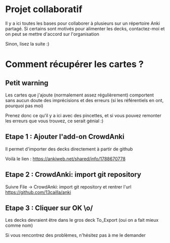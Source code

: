 # Projet collaboratif
Il y a ici toutes les bases pour collaborer à plusieurs sur un répertoire Anki partagé. Si certains sont motivés pour alimenter les decks, contactez-moi et on peut se mettre d'accord sur l'organisation

Sinon, lisez la suite :)

# Comment récupérer les cartes ?

## Petit warning
Les cartes que j'ajoute (normalement assez régulièrement) comportent sans aucun doute des imprécisions et des erreurs (si les référentiels en ont, pourquoi pas moi)

Prenez donc ce qu'il y a ici avec des pincettes, et si vous pouvez remonter les erreurs que vous trouvez, ce serait génial :)

## Etape 1 : Ajouter l'add-on CrowdAnki
Il permet d'importer des decks directement à partir de github

Voilà le lien : https://ankiweb.net/shared/info/1788670778

## Etape 2 : CrowdAnki: import git repository
Suivre File -> CrowdAnki: import git repository et rentrer l'url https://github.com/13cailla/anki

## Etape 3 : Cliquer sur OK \o/
Les decks devraient être dans le gros deck To_Export (oui on a fait mieux comme nom)

Si vous rencontrez des problèmes, n'hésitez pas à me le demander
